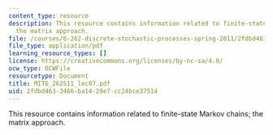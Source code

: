 ```yaml
---
content_type: resource
description: This resource contains information related to finite-state Markov chains;
  the matrix approach.
file: /courses/6-262-discrete-stochastic-processes-spring-2011/2fdbd4633466ba1429e7cc24bce37514_MIT6_262S11_lec07.pdf
file_type: application/pdf
learning_resource_types: []
license: https://creativecommons.org/licenses/by-nc-sa/4.0/
ocw_type: OCWFile
resourcetype: Document
title: MIT6_262S11_lec07.pdf
uid: 2fdbd463-3466-ba14-29e7-cc24bce37514
---
```

This resource contains information related to finite-state Markov chains; the matrix approach.